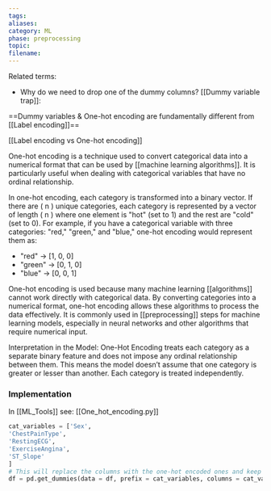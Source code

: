```yaml
---
tags: 
aliases: 
category: ML
phase: preprocessing
topic: 
filename:
---
```

Related terms:
- Why do we need to drop one of the dummy columns? [[Dummy variable trap]]: 

==Dummy variables & One-hot encoding are fundamentally different from [[Label encoding]]==

[[Label encoding vs One-hot encoding]]

One-hot encoding is a technique used to convert categorical data into a numerical format that can be used by [[machine learning algorithms]]. It is particularly useful when dealing with categorical variables that have no ordinal relationship. 

In one-hot encoding, each category is transformed into a binary vector. If there are \( n \) unique categories, each category is represented by a vector of length \( n \) where one element is "hot" (set to 1) and the rest are "cold" (set to 0). For example, if you have a categorical variable with three categories: "red," "green," and "blue," one-hot encoding would represent them as:

- "red" -> [1, 0, 0]
- "green" -> [0, 1, 0]
- "blue" -> [0, 0, 1]

One-hot encoding is used because many machine learning [[algorithms]] cannot work directly with categorical data. By converting categories into a numerical format, one-hot encoding allows these algorithms to process the data effectively. It is commonly used in [[preprocessing]] steps for machine learning models, especially in neural networks and other algorithms that require numerical input.

Interpretation in the Model: One-Hot Encoding treats each category as a separate binary feature and does not impose any ordinal relationship between them. This means the model doesn’t assume that one category is greater or lesser than another. Each category is treated independently.
### Implementation

In [[ML_Tools]] see: [[One_hot_encoding.py]]

```python
cat_variables = ['Sex',
'ChestPainType',
'RestingECG',
'ExerciseAngina',
'ST_Slope'
]
# This will replace the columns with the one-hot encoded ones and keep the columns outside 'columns' argument as it is.
df = pd.get_dummies(data = df, prefix = cat_variables, columns = cat_variables)
```


